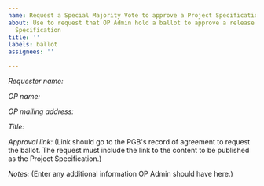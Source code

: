 ```yaml
---
name: Request a Special Majority Vote to approve a Project Specification
about: Use to request that OP Admin hold a ballot to approve a release as a Project
  Specification
title: ''
labels: ballot
assignees: ''

---
```


*Requester name:* 

*OP name:* 

*OP mailing address:*

*Title:*

*Approval link:* 
(Link should go to the PGB's record of agreement to request the ballot. The request must include the link to the content to be published as the Project Specification.)

*Notes:* 
(Enter any additional information OP Admin should have here.)
